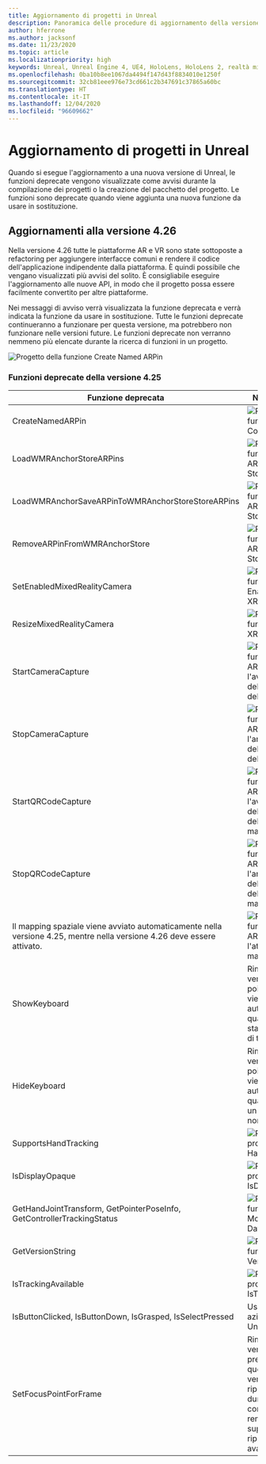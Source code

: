 ```yaml
---
title: Aggiornamento di progetti in Unreal
description: Panoramica delle procedure di aggiornamento della versione e delle API deprecate nei progetti Unreal.
author: hferrone
ms.author: jacksonf
ms.date: 11/23/2020
ms.topic: article
ms.localizationpriority: high
keywords: Unreal, Unreal Engine 4, UE4, HoloLens, HoloLens 2, realtà mista, sviluppo, documentazione, guide, funzionalità, visore VR realtà mista, visore VR di windows mixed reality, visore VR per realtà virtuale, porting, aggiornamento
ms.openlocfilehash: 0ba10b8ee1067da4494f147d43f8834010e1250f
ms.sourcegitcommit: 32cb81eee976e73cd661c2b347691c37865a60bc
ms.translationtype: HT
ms.contentlocale: it-IT
ms.lasthandoff: 12/04/2020
ms.locfileid: "96609662"
---
```

# <a name="upgrading-projects-in-unreal"></a>Aggiornamento di progetti in Unreal

Quando si esegue l'aggiornamento a una nuova versione di Unreal, le funzioni deprecate vengono visualizzate come avvisi durante la compilazione dei progetti o la creazione del pacchetto del progetto.  Le funzioni sono deprecate quando viene aggiunta una nuova funzione da usare in sostituzione. 

## <a name="426-upgrades"></a>Aggiornamenti alla versione 4.26
 
Nella versione 4.26 tutte le piattaforme AR e VR sono state sottoposte a refactoring per aggiungere interfacce comuni e rendere il codice dell'applicazione indipendente dalla piattaforma. È quindi possibile che vengano visualizzati più avvisi del solito.  È consigliabile eseguire l'aggiornamento alle nuove API, in modo che il progetto possa essere facilmente convertito per altre piattaforme.

Nei messaggi di avviso verrà visualizzata la funzione deprecata e verrà indicata la funzione da usare in sostituzione.  Tutte le funzioni deprecate continueranno a funzionare per questa versione, ma potrebbero non funzionare nelle versioni future.  Le funzioni deprecate non verranno nemmeno più elencate durante la ricerca di funzioni in un progetto.

![Progetto della funzione Create Named ARPin](images/unreal-porting-img-01.png)

### <a name="425-deprecations"></a>Funzioni deprecate della versione 4.25

| Funzione deprecata | Nuova funzione |
| --- | --- |
| CreateNamedARPin | ![Progetto della funzione Pin Component](images/unreal-porting-img-02.png) |
| LoadWMRAnchorStoreARPins | ![Progetto della funzione Load ARPins from Local Store](images/unreal-porting-img-03.png) |
| LoadWMRAnchorSaveARPinToWMRAnchorStoreStoreARPins | ![Progetto della funzione Save ARPin to Local Store](images/unreal-porting-img-04.png) |
| RemoveARPinFromWMRAnchorStore | ![Progetto della funzione Remove ARPin from Local Store](images/unreal-porting-img-05.png) |
| SetEnabledMixedRealityCamera | ![Progetto della funzione Set Enabled XRCamera](images/unreal-porting-img-06.png) |
| ResizeMixedRealityCamera | ![Progetto della funzione Resize XRCamera](images/unreal-porting-img-07.png) |
| StartCameraCapture | ![Progetto della funzione Toggle ARCapture per l'avvio dell'acquisizione della fotocamera](images/unreal-porting-img-08.png) |
| StopCameraCapture | ![Progetto della funzione Toggle ARCapture per l'arresto dell'acquisizione della fotocamera](images/unreal-porting-img-09.png) |
| StartQRCodeCapture | ![Progetto della funzione Toggle ARCapture per l'avvio dell'acquisizione del codice a matrice](images/unreal-porting-img-10.png) |
| StopQRCodeCapture | ![Progetto della funzione Toggle ARCapture per l'arresto dell'acquisizione del codice a matrice](images/unreal-porting-img-11.png) |
| Il mapping spaziale viene avviato automaticamente nella versione 4.25, mentre nella versione 4.26 deve essere attivato. | ![Progetto della funzione Toggle ARCapture per l'attivazione del mapping spaziale](images/unreal-porting-img-12.png) |
| ShowKeyboard | Rimossa nella versione 4.26 poiché la tastiera viene visualizzata automaticamente quando si attiva lo stato di un widget di testo. |
| HideKeyboard | Rimossa nella versione 4.26 poiché la tastiera viene nascosta automaticamente quando lo stato di un widget di testo non è più attivo. |
| SupportsHandTracking | ![Progetto della proprietà Supports Hand Tracking](images/unreal-porting-img-13.png) |
| IsDisplayOpaque | ![Progetto della proprietà IsDisplayOpaque](images/unreal-porting-img-14.png) |
| GetHandJointTransform, GetPointerPoseInfo, GetControllerTrackingStatus | ![Progetto della funzione Get Motion Controller Data](images/unreal-porting-img-15.png) |
| GetVersionString | ![Progetto della funzione Get Version String](images/unreal-porting-img-16.png) |
| IsTrackingAvailable | ![Progetto della proprietà IsTrackingAvailable](images/unreal-porting-img-17.png) |
| IsButtonClicked, IsButtonDown, IsGrasped, IsSelectPressed | Usare il sistema di azione di input di Unreal. |
| SetFocusPointForFrame | Rimossa nella versione 4.26.  In precedenza questa funzione veniva usata per la riproiezione durante la comunicazione remota, ora supportata dalla riproiezione avanzata. |